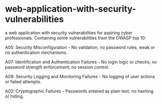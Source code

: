 # web-application-with-security-vulnerabilities
a web application with security vulnerabilities for aspiring cyber professionals. Containing some vulnerabilities from the OWASP top 10:

A05: Security Misconfiguration - No validation, no password rules, weak or no authentication mechanisms.

A07: Identification and Authentication Failures - No login logic or checks; no password strength enforcement; no session control.

A09: Security Logging and Monitoring Failures - No logging of user actions or failed attempts.

A02: Cryptographic Failures - Passwords entered as plain text, no hashing or hiding.
